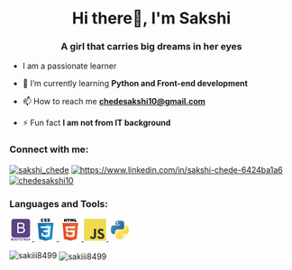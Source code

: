 <h1 align="center">Hi there👋, I'm Sakshi</h1>
<h3 align="center">A girl that carries big dreams in her eyes</h3>

- I am a passionate learner

- 🌱 I’m currently learning **Python and Front-end development**

- 📫 How to reach me **chedesakshi10@gmail.com**

- ⚡ Fun fact **I am not from IT background**

<h3 align="left">Connect with me:</h3>
<p align="left">
<a href="https://twitter.com/sakshi_chede" target="blank"><img align="center" src="https://raw.githubusercontent.com/rahuldkjain/github-profile-readme-generator/master/src/images/icons/Social/twitter.svg" alt="sakshi_chede" height="30" width="40" /></a>
<a href="https://linkedin.com/in/https://www.linkedin.com/in/sakshi-chede-6424ba1a6" target="blank"><img align="center" src="https://raw.githubusercontent.com/rahuldkjain/github-profile-readme-generator/master/src/images/icons/Social/linked-in-alt.svg" alt="https://www.linkedin.com/in/sakshi-chede-6424ba1a6" height="30" width="40" /></a>
<a href="https://www.hackerrank.com/chedesakshi10" target="blank"><img align="center" src="https://raw.githubusercontent.com/rahuldkjain/github-profile-readme-generator/master/src/images/icons/Social/hackerrank.svg" alt="chedesakshi10" height="30" width="40" /></a>
</p>

<h3 align="left">Languages and Tools:</h3>
<p align="left"> <a href="https://getbootstrap.com" target="_blank"> <img src="https://raw.githubusercontent.com/devicons/devicon/master/icons/bootstrap/bootstrap-plain-wordmark.svg" alt="bootstrap" width="40" height="40"/> </a> <a href="https://www.w3schools.com/css/" target="_blank"> <img src="https://raw.githubusercontent.com/devicons/devicon/master/icons/css3/css3-original-wordmark.svg" alt="css3" width="40" height="40"/> </a> <a href="https://www.w3.org/html/" target="_blank"> <img src="https://raw.githubusercontent.com/devicons/devicon/master/icons/html5/html5-original-wordmark.svg" alt="html5" width="40" height="40"/> </a> <a href="https://developer.mozilla.org/en-US/docs/Web/JavaScript" target="_blank"> <img src="https://raw.githubusercontent.com/devicons/devicon/master/icons/javascript/javascript-original.svg" alt="javascript" width="40" height="40"/> </a> <a href="https://www.python.org" target="_blank"> <img src="https://raw.githubusercontent.com/devicons/devicon/master/icons/python/python-original.svg" alt="python" width="40" height="40"/> </a> </p>

<p><img align="left" src="https://github-readme-stats.vercel.app/api/top-langs?username=sakiii8499&show_icons=true&locale=en&layout=compact" alt="sakiii8499" /></p>

<p>&nbsp;<img align="center" src="https://github-readme-stats.vercel.app/api?username=sakiii8499&show_icons=true&locale=en" alt="sakiii8499" /></p>
